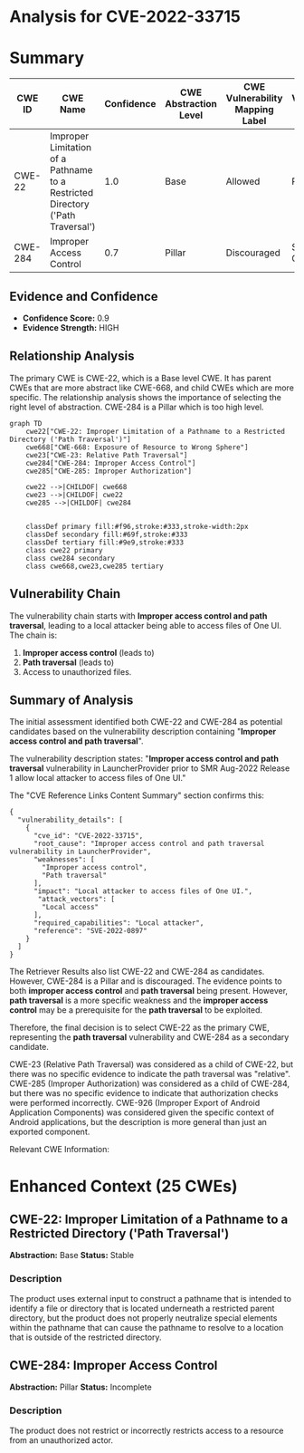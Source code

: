 # Analysis for CVE-2022-33715

# Summary
| CWE ID | CWE Name | Confidence | CWE Abstraction Level | CWE Vulnerability Mapping Label | CWE-Vulnerability Mapping Notes |
|---|---|---|---|---|---|
| CWE-22 | Improper Limitation of a Pathname to a Restricted Directory ('Path Traversal') | 1.0 | Base | Allowed | Primary CWE |
| CWE-284 | Improper Access Control | 0.7 | Pillar | Discouraged | Secondary Candidate |

## Evidence and Confidence

*   **Confidence Score:** 0.9
*   **Evidence Strength:** HIGH

## Relationship Analysis
The primary CWE is CWE-22, which is a Base level CWE. It has parent CWEs that are more abstract like CWE-668, and child CWEs which are more specific. The relationship analysis shows the importance of selecting the right level of abstraction. CWE-284 is a Pillar which is too high level.

```mermaid
graph TD
    cwe22["CWE-22: Improper Limitation of a Pathname to a Restricted Directory ('Path Traversal')"]
    cwe668["CWE-668: Exposure of Resource to Wrong Sphere"]
    cwe23["CWE-23: Relative Path Traversal"]
    cwe284["CWE-284: Improper Access Control"]
    cwe285["CWE-285: Improper Authorization"]
    
    cwe22 -->|CHILDOF| cwe668
    cwe23 -->|CHILDOF| cwe22
    cwe285 -->|CHILDOF| cwe284
    

    classDef primary fill:#f96,stroke:#333,stroke-width:2px
    classDef secondary fill:#69f,stroke:#333
    classDef tertiary fill:#9e9,stroke:#333
    class cwe22 primary
    class cwe284 secondary
    class cwe668,cwe23,cwe285 tertiary
```

## Vulnerability Chain
The vulnerability chain starts with **Improper access control and path traversal**, leading to a local attacker being able to access files of One UI. The chain is:
1.  **Improper access control** (leads to)
2.  **Path traversal** (leads to)
3.  Access to unauthorized files.

## Summary of Analysis
The initial assessment identified both CWE-22 and CWE-284 as potential candidates based on the vulnerability description containing "**Improper access control and path traversal**".

The vulnerability description states: "**Improper access control and path traversal** vulnerability in LauncherProvider prior to SMR Aug-2022 Release 1 allow local attacker to access files of One UI."

The "CVE Reference Links Content Summary" section confirms this:
```
{
  "vulnerability_details": [
    {
      "cve_id": "CVE-2022-33715",
      "root_cause": "Improper access control and path traversal vulnerability in LauncherProvider",
      "weaknesses": [
        "Improper access control",
        "Path traversal"
      ],
      "impact": "Local attacker to access files of One UI.",
       "attack_vectors": [
        "Local access"
      ],
      "required_capabilities": "Local attacker",
      "reference": "SVE-2022-0897"
    }
  ]
}
```

The Retriever Results also list CWE-22 and CWE-284 as candidates. However, CWE-284 is a Pillar and is discouraged. The evidence points to both **improper access control** and **path traversal** being present. However, **path traversal** is a more specific weakness and the **improper access control** may be a prerequisite for the **path traversal** to be exploited.

Therefore, the final decision is to select CWE-22 as the primary CWE, representing the **path traversal** vulnerability and CWE-284 as a secondary candidate.

CWE-23 (Relative Path Traversal) was considered as a child of CWE-22, but there was no specific evidence to indicate the path traversal was "relative".
CWE-285 (Improper Authorization) was considered as a child of CWE-284, but there was no specific evidence to indicate that authorization checks were performed incorrectly.
CWE-926 (Improper Export of Android Application Components) was considered given the specific context of Android applications, but the description is more general than just an exported component.

Relevant CWE Information:

# Enhanced Context (25 CWEs)

## CWE-22: Improper Limitation of a Pathname to a Restricted Directory ('Path Traversal')

**Abstraction:** Base
**Status:** Stable

### Description
The product uses external input to construct a pathname that is intended to identify a file or directory that is located underneath a restricted parent directory, but the product does not properly neutralize special elements within the pathname that can cause the pathname to resolve to a location that is outside of the restricted directory.

## CWE-284: Improper Access Control

**Abstraction:** Pillar
**Status:** Incomplete

### Description
The product does not restrict or incorrectly restricts access to a resource from an unauthorized actor.